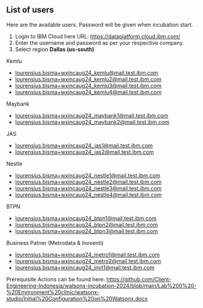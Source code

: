 
## List of users
Here are the available users. Password will be given when incubation start.

1. Login to IBM Cloud here URL: https://dataplatform.cloud.ibm.com/ 
2. Enter the username and password as per your respective company.
3. Select region **Dallas (us-south)**

Kemlu
- lourensius.bisma+wxincaug24_kemlu@mail.test.ibm.com
- lourensius.bisma+wxincaug24_kemlu2@mail.test.ibm.com
- lourensius.bisma+wxincaug24_kemlu3@mail.test.ibm.com
- lourensius.bisma+wxincaug24_kemlu4@mail.test.ibm.com
  
Maybank
- lourensius.bisma+wxincaug24_maybank1@mail.test.ibm.com
- lourensius.bisma+wxincaug24_maybank2@mail.test.ibm.com

JAS
- lourensius.bisma+wxincaug24_jas1@mail.test.ibm.com
- lourensius.bisma+wxincaug24_jas2@mail.test.ibm.com

Nestle
- lourensius.bisma+wxincaug24_nestle1@mail.test.ibm.com
- lourensius.bisma+wxincaug24_nestle2@mail.test.ibm.com
- lourensius.bisma+wxincaug24_nestle3@mail.test.ibm.com
- lourensius.bisma+wxincaug24_nestle4@mail.test.ibm.com

BTPN
- lourensius.bisma+wxincaug24_btpn1@mail.test.ibm.com
- lourensius.bisma+wxincaug24_btpn2@mail.test.ibm.com
- lourensius.bisma+wxincaug24_btpn3@mail.test.ibm.com

Business Patner (Metrodata & Inoventi)
- lourensius.bisma+wxincaug24_metro1@mail.test.ibm.com
- lourensius.bisma+wxincaug24_metro2@mail.test.ibm.com
- lourensius.bisma+wxincaug24_invt1@mail.test.ibm.com


Prerequisite Actions can be found here: 
https://github.com/Client-Engineering-Indonesia/watsonx-incubation-2024/blob/main/Lab%200%20-%20Environment%20clinic/watsonx-studio/Initial%20Configuration%20on%20Watsonx.docx
